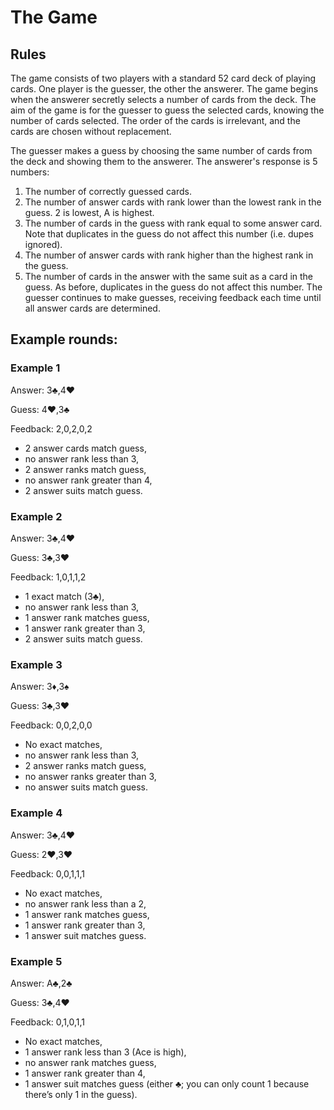 # The Game
## Rules
The game consists of two players with a standard 52 card deck of playing cards.
One player is the guesser, the other the answerer.
The game begins when the answerer secretly selects a number of cards from the deck. The aim of the game is for the guesser to guess the selected cards, knowing the number of cards selected.
The order of the cards is irrelevant, and the cards are chosen without replacement.

The guesser makes a guess by choosing the same number of cards from the deck and showing them to the answerer. The answerer's response is 5 numbers:
1. The number of correctly guessed cards.
2. The number of answer cards with rank lower than the lowest rank in the guess. 2 is lowest, A is highest.
3. The number of cards in the guess with rank equal to some answer card. Note that duplicates in the guess do not affect this number (i.e. dupes ignored).
4. The number of answer cards with rank higher than the highest rank in the guess.  
5. The number of cards in the answer with the same suit as a card in the guess. As before, duplicates in the guess do not affect this number.
The guesser continues to make guesses, receiving feedback each time until all answer cards are determined. 

## Example rounds:
### Example 1
Answer: 3♣,4♥

Guess: 4♥,3♣

Feedback: 2,0,2,0,2 
* 2 answer cards match guess,
* no answer rank less than 3,
* 2 answer ranks match guess,
* no answer rank greater than 4,
* 2 answer suits match guess.

### Example 2
Answer: 3♣,4♥

Guess: 3♣,3♥

Feedback: 1,0,1,1,2 
* 1 exact match (3♣),
* no answer rank less than 3,
* 1 answer rank matches guess,
* 1 answer rank greater than 3,
* 2 answer suits match guess.

### Example 3
Answer: 3♦,3♠

Guess: 3♣,3♥

Feedback: 0,0,2,0,0 
* No exact matches,
* no answer rank less than 3,
* 2 answer ranks match guess,
* no answer ranks greater than 3,
* no answer suits match guess.

### Example 4
Answer: 3♣,4♥

Guess: 2♥,3♥ 

Feedback: 0,0,1,1,1 
* No exact matches,
* no answer rank less than a 2,
* 1 answer rank matches guess,
* 1 answer rank greater than 3,
* 1 answer suit matches guess.

### Example 5
Answer: A♣,2♣ 

Guess: 3♣,4♥ 

Feedback: 0,1,0,1,1 
* No exact matches,
* 1 answer rank less than 3 (Ace is high),
* no answer rank matches guess,
* 1 answer rank greater than 4,
* 1 answer suit matches guess (either ♣; you can only count 1 because there’s only 1 in the guess).

